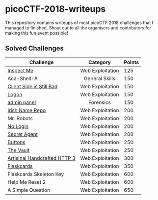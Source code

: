 # picoCTF-2018-writeups

This repository contains writeups of most picoCTF 2018 challenges that I managed to finished. Shout out to all the organisers and contributors for making this fun event possible!


## Solved Challenges

Challenge | Category | Points 
----------|:--------:|:------
[Inspect Me](/web_exploitation/inspect_me.md) | Web Exploitation | 125 | 
Aca-Shell-A | General Skills | 150 |
[Client Side is Still Bad](/web_exploitation/client_side_is_still_bad.md) | Web Exploitation | 150 |
[Logon](/web_exploitation/logon.md) | Web Exploitation | 150 |
[admin panel](/forensics/admin_panel.md) | Forensics | 150 |
[Irish Name Repo](/web_exploitation/irish_name_repo.md) | Web Exploitation | 200 |
Mr. Robots | Web Exploitation | 200 |
[No Login](/web_exploitation/no_login.md) | Web Exploitation | 200 |
[Secret Agent](/web_exploitation/secret_agent.md) | Web Exploitation | 200 |
[Buttons](/web_exploitation/buttons.md) | Web Exploitation | 250 |
[The Vault](/web_exploitation/the_vault.md) | Web Exploitation | 250 |
[Artisinal Handcrafted HTTP 3](/web_exploitation/Artisinal_http_req.md) | Web Exploitation | 300 |
[Flaskcards](/web_exploitation/flaskcards.md) | Web Exploitation | 350 |
Flaskcards Skeleton Key | Web Exploitation | 600 |
Help Me Reset 2 | Web Exploitation | 600 |
A Simple Question | Web Exploitation | 650 |



